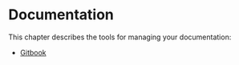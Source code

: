 # Documentation

This chapter describes the tools for managing your documentation:

* [Gitbook](./gitbook.md)
